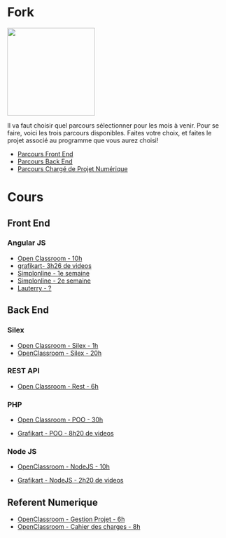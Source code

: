 # Fork

<img src="http://www.doleac.net/files/gimgs/36_logo-de-la-cuisine-copie.jpg" height="200px" />

Il va faut choisir quel parcours sélectionner pour les mois à venir. 
Pour se faire, voici les trois parcours disponibles. Faites votre choix, et faites le projet associé au programme que vous aurez choisi!

* [Parcours Front End](FrontEnd.md)
* [Parcours Back End](BackEnd.md)
* [Parcours Chargé de Projet Numérique](ChargeProjetNumerique.md)

# Cours
## Front End
### Angular JS
 * [Open Classroom - 10h](https://openclassrooms.com/courses/developpez-vos-applications-web-avec-angularjs)
 * [grafikart- 3h26 de videos](https://www.grafikart.fr/formations/angularjs)
 * [Simplonline - 1e semaine](http://simplonline.co/les-parcours/game-of-codes/207-semaine-12-game-of-codes)
 * [Simplonline - 2e semaine](http://simplonline.co/les-parcours/game-of-codes/249-semaine-13-game-of-codes)
 * [Lauterry - ?](http://lauterry.github.io/slides-handson-angular)

## Back End
### Silex
* [Open Classroom - Silex - 1h](https://openclassrooms.com/courses/premiers-pas-avec-le-framework-php-silex)
* [OpenClassroom - Silex - 20h](https://openclassrooms.com/courses/evoluez-vers-une-architecture-php-professionnelle)

### REST API
* [Open Classroom - Rest - 6h](https://openclassrooms.com/courses/utilisez-des-api-rest-dans-vos-projets-web)

### PHP
* [Open Classroom - POO - 30h](https://openclassrooms.com/courses/programmez-en-oriente-objet-en-php)
	
* [Grafikart - POO - 8h20 de videos](https://www.grafikart.fr/formations/programmation-objet-php)


### Node JS
* [OpenClassroom - NodeJS - 10h](https://openclassrooms.com/courses/des-applications-ultra-rapides-avec-node-js)
	
* [Grafikart - NodeJS - 2h20 de videos](https://www.grafikart.fr/formations/nodejs)
	

## Referent Numerique
* [OpenClassroom - Gestion Projet - 6h](https://openclassrooms.com/courses/decouvrez-les-bases-de-la-gestion-de-projet)
* [OpenClassroom - Cahier des charges - 8h](https://openclassrooms.com/courses/realisez-le-cahier-des-charges-d-un-projet-digital)

